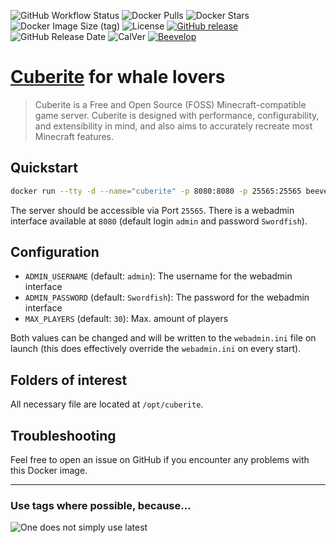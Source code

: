 ![GitHub Workflow Status](https://img.shields.io/github/workflow/status/beevelop/docker-cuberite/Docker%20Image?style=for-the-badge)
![Docker Pulls](https://img.shields.io/docker/pulls/beevelop/cuberite.svg?style=for-the-badge)
![Docker Stars](https://img.shields.io/docker/stars/beevelop/cuberite?style=for-the-badge)
![Docker Image Size (tag)](https://img.shields.io/docker/image-size/beevelop/cuberite/latest?style=for-the-badge)
![License](https://img.shields.io/github/license/beevelop/docker-cuberite?style=for-the-badge)
[![GitHub release](https://img.shields.io/github/release/beevelop/docker-cuberite.svg?style=for-the-badge)](https://github.com/beevelop/docker-cuberite/releases)
![GitHub Release Date](https://img.shields.io/github/release-date/beevelop/docker-cuberite?style=for-the-badge)
![CalVer](https://img.shields.io/badge/CalVer-YYYY.MM.MICRO-22bfda.svg?style=for-the-badge)
[![Beevelop](https://img.shields.io/badge/-%20Made%20with%20%F0%9F%8D%AF%20by%20%F0%9F%90%9Dvelop-blue.svg?style=for-the-badge)](https://beevelop.com)

# [Cuberite](https://cuberite.org/) for whale lovers

> Cuberite is a Free and Open Source (FOSS) Minecraft-compatible game server. Cuberite is designed with performance, configurability, and extensibility in mind, and also aims to accurately recreate most Minecraft features.

## Quickstart
```bash
docker run --tty -d --name="cuberite" -p 8080:8080 -p 25565:25565 beevelop/cuberite
```

The server should be accessible via Port `25565`. There is a webadmin interface available at `8080` (default login `admin` and password `Swordfish`).

## Configuration
- `ADMIN_USERNAME` (default: `admin`): The username for the webadmin interface
- `ADMIN_PASSWORD` (default: `Swordfish`): The password for the webadmin interface
- `MAX_PLAYERS` (default: `30`): Max. amount of players

Both values can be changed and will be written to the `webadmin.ini` file on launch (this does effectively override the `webadmin.ini` on every start).

## Folders of interest
All necessary file are located at `/opt/cuberite`. 

## Troubleshooting
Feel free to open an issue on GitHub if you encounter any problems with this Docker image.

---

### Use tags where possible, because...

![One does not simply use latest](https://i.imgflip.com/1fgwxr.jpg)